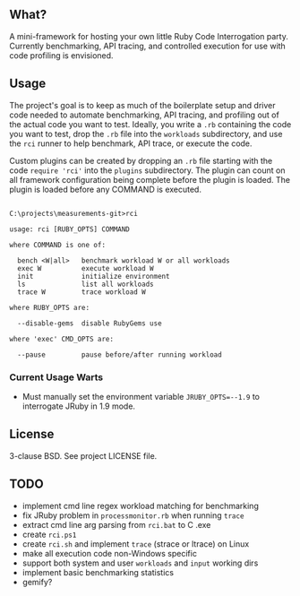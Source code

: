 ## What?

A mini-framework for hosting your own little Ruby Code Interrogation party.
Currently benchmarking, API tracing, and controlled execution for use with
code profiling is envisioned.

## Usage

The project's goal is to keep as much of the boilerplate setup and driver code
needed to automate benchmarking, API tracing, and profiling out of the actual
code you want to test. Ideally, you write a `.rb` containing the code you want
to test, drop the `.rb` file into the `workloads` subdirectory, and use the
`rci` runner to help benchmark, API trace, or execute the code.

Custom plugins can be created by dropping an `.rb` file starting with the code
`require 'rci'` into the `plugins` subdirectory. The plugin can count on all
framework configuration being complete before the plugin is loaded. The plugin
is loaded before any COMMAND is executed.

<pre><code>
C:\projects\measurements-git>rci

usage: rci [RUBY_OPTS] COMMAND

where COMMAND is one of:

  bench &lt;W|all&gt;   benchmark workload W or all workloads
  exec W          execute workload W
  init            initialize environment
  ls              list all workloads
  trace W         trace workload W

where RUBY_OPTS are:

  --disable-gems  disable RubyGems use

where 'exec' CMD_OPTS are:

  --pause         pause before/after running workload
</code></pre>

### Current Usage Warts

* Must manually set the environment variable `JRUBY_OPTS=--1.9` to
  interrogate JRuby in 1.9 mode.

## License

3-clause BSD. See project LICENSE file.

## TODO

* implement cmd line regex workload matching for benchmarking
* fix JRuby problem in `processmonitor.rb` when running `trace`
* extract cmd line arg parsing from `rci.bat` to C .exe
* create `rci.ps1`
* create `rci.sh` and implement `trace` (strace or ltrace) on Linux
* make all execution code non-Windows specific
* support both system and user `workloads` and `input` working dirs
* implement basic benchmarking statistics
* gemify?
